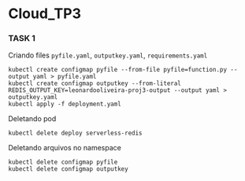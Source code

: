 # Cloud_TP3

### TASK 1
Criando files `pyfile.yaml`, `outputkey.yaml`, `requirements.yaml`
```
kubectl create configmap pyfile --from-file pyfile=function.py --output yaml > pyfile.yaml
kubectl create configmap outputkey --from-literal REDIS_OUTPUT_KEY=leonardooliveira-proj3-output --output yaml > outputkey.yaml
kubectl apply -f deployment.yaml
```
Deletando pod
```
kubectl delete deploy serverless-redis
```
Deletando arquivos no namespace
```
kubectl delete configmap pyfile
kubectl delete configmap outputkey
```